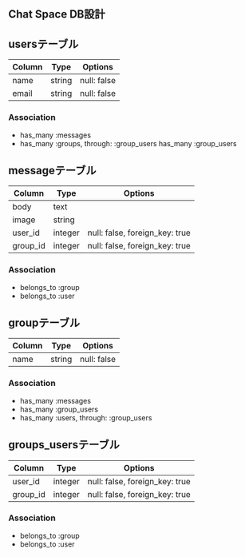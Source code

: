 ## Chat Space DB設計

## usersテーブル
|Column|Type|Options|
|------|----|-------|
|name|string|null: false|
|email|string|null: false|
### Association
- has_many :messages
- has_many  :groups,  through:  :group_users
has_many :group_users

## messageテーブル
|Column|Type|Options|
|------|----|-------|
|body|text|
|image|string|
|user_id|integer|null: false, foreign_key: true|
|group_id|integer|null: false, foreign_key: true|

### Association
- belongs_to :group
- belongs_to :user

## groupテーブル
|Column|Type|Options|
|------|----|-------|
|name|string|null: false|unique: true
### Association
- has_many :messages
- has_many  :group_users
- has_many  :users,  through:  :group_users

## groups_usersテーブル
|Column|Type|Options|
|------|----|-------|
|user_id|integer|null: false, foreign_key: true|
|group_id|integer|null: false, foreign_key: true|

### Association
- belongs_to :group
- belongs_to :user